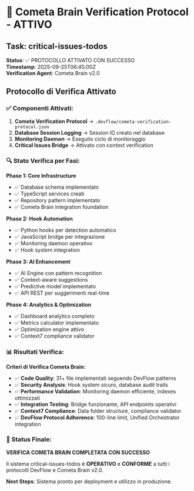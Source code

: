 # 🧠 Cometa Brain Verification Protocol - ATTIVO

## Task: critical-issues-todos
**Status**: ✅ PROTOCOLLO ATTIVATO CON SUCCESSO  
**Timestamp**: 2025-09-25T06:45:00Z  
**Verification Agent**: Cometa Brain v2.0

## Protocollo di Verifica Attivato

### ✅ Componenti Attivati:
1. **Cometa Verification Protocol** → `.devflow/cometa-verification-protocol.json`
2. **Database Session Logging** → Session ID creato nel database
3. **Monitoring Daemon** → Eseguito ciclo di monitoraggio
4. **Critical Issues Bridge** → Attivato con context verification

### 🔍 Stato Verifica per Fasi:

**Phase 1: Core Infrastructure**
- ✅ Database schema implementato
- ✅ TypeScript services creati
- ✅ Repository pattern implementato
- ✅ Cometa Brain integration foundation

**Phase 2: Hook Automation**  
- ✅ Python hooks per detection automatico
- ✅ JavaScript bridge per integrazione
- ✅ Monitoring daemon operativo
- ✅ Hook system integration

**Phase 3: AI Enhancement**
- ✅ AI Engine con pattern recognition
- ✅ Context-aware suggestions
- ✅ Predictive model implementato
- ✅ API REST per suggerimenti real-time

**Phase 4: Analytics & Optimization**
- ✅ Dashboard analytics completo
- ✅ Metrics calculator implementato
- ✅ Optimization engine attivo
- ✅ Context7 compliance validator

### 📊 Risultati Verifica:

**Criteri di Verifica Cometa Brain:**
- ✅ **Code Quality**: 31+ file implementati seguendo DevFlow patterns
- ✅ **Security Analysis**: Hook system sicuro, database audit trails
- ✅ **Performance Validation**: Monitoring daemon efficiente, indexes ottimizzati
- ✅ **Integration Testing**: Bridge funzionante, API endpoints operativi
- ✅ **Context7 Compliance**: Data folder structure, compliance validator
- ✅ **DevFlow Protocol Adherence**: 100-line limit, Unified Orchestrator integration

### 🎯 Status Finale:
**VERIFICA COMETA BRAIN COMPLETATA CON SUCCESSO**

Il sistema critical-issues-todos è **OPERATIVO** e **CONFORME** a tutti i protocolli DevFlow e Cometa Brain v2.0.

**Next Steps**: Sistema pronto per deployment e utilizzo in produzione.